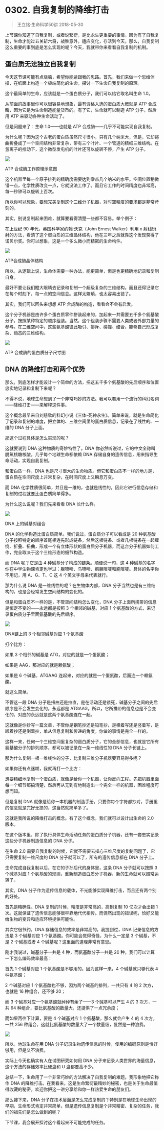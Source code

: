 # 0302. 自我复制的降维打击
> 王立铭·生命科学50讲
2018-05-30

上节课你知道了自我复制，或者说繁衍，是比永生更重要的事情。因为有了自我复制，生命才能过五关斩六将，战胜意外，适应变化，存活到今天。那么，自我复制这么重要的事到底是怎么实现的呢？今天，我就带你来看看自我复制的机制。

## 蛋白质无法独立自我复制
今天这节课可能有点烧脑，希望你能紧跟我的思路。首先，我们来做一个思维体操，在纸面上构造一个极端简化的生命，探讨一下生命自我复制的原理。

这个最简单的生命，应该就是一个蛋白质分子，我们可以给它取名叫生命 1.0。

从前面的故事里你可以很容易地想象，最有资格入选的蛋白质大概就是 ATP 合成酶，因为它是为生命制造能量货币的。有了它，生命就可以制造 ATP 分子，然后用 ATP 来驱动各种生命活动了。

但是问题来了：生命 1.0——也就是 ATP 合成酶——几乎不可能实现自我复制。

为什么呢？因为这个古老的蛋白质虽然尺寸很小，只有几个纳米大，但是，它却蜷曲折叠成了一个空间结构非常复杂，带有三个叶片、一个管道的精细三维结构。在氢离子的推动下，这个微型发电机的叶片还可以旋转不停，产生 ATP 分子。

![](https://raw.githubusercontent.com/dalong0514/selfstudy/master/图片链接/生命科学/2018017.jpg)

ATP 合成酶工作原理示意图

这个机器里每一个原子排列的精确度需要达到零点几个纳米的水平。空间位置稍微错一点，化学性质改变一点，它就没法工作了。而且它工作的时间精度也非常高，每一秒钟可以旋转上百次。

所以你可以想象，要想完美复制这个三维分子机器，对时空精度的要求都是非常苛刻的。

其实，别说复制起来困难，就算要看得清楚一些都不容易。举个例子：

在上世纪 90 年代，英国科学家约翰·沃克（John Ernest Walker）利用 x 射线衍射的方法，看清了这个蛋白质的三维晶体结构，他在三年之后就靠这个发现获得了诺贝尔奖。你可以想象，这是一个多么微小而精密的生命构件。

![](https://raw.githubusercontent.com/dalong0514/selfstudy/master/图片链接/生命科学/2018020.jpg)

ATP合成酶晶体结构

所以，从逻辑上说，生命体需要一种办法，能更简单，但是也更精确地记录和复制自身。

最好不要让我们瞪大眼睛去记录和复制一个超级复杂的三维结构，而且还得记录它在每个时刻下，每一点的空间信息。这样太繁琐，也太容易出错了。

其实，我们可以回头来想想 ATP 合成酶的构造，看看会不会有启发。

这个分子机器是由许多个蛋白质零件拼装起来的，加起来一共需要五千多个氨基酸分子，按照某种特定的顺序组装。当然，这个组装步骤不需要人类或者外部力量的参与。在三维空间中，这些氨基酸彼此吸引、排斥、碰撞、结合，能够自己形成复杂、动态的三维结构。

![](https://raw.githubusercontent.com/dalong0514/selfstudy/master/图片链接/生命科学/2018023.jpg)

ATP 合成酶的蛋白质分子尺寸图

## DNA 的降维打击和两个优势
那么，到底怎样才能设计一个简单的方法，把这五千多个氨基酸的先后顺序和位置忠实地记录和复制下来呢？

不得不说，地球生命想到了一个非常巧妙的方法。我可以套用一个流行的科幻名词——降维打击——来解释这件事。

这个概念最早来自刘慈欣的科幻小说《三体-死神永生》。简单来说，就是生命简化了记录和复制的难度，把立体的、三维空间里的蛋白质信息，记录在了线性的、一维的 DNA 分子上面。

那这个过程具体是怎么实现的呢？

这就要说到 DNA 这种物质的奇妙特性了。DNA 你必然听说过，它的中文全称叫脱氧核糖核酸。几乎每个地球生命都依赖 DNA 存储自身的遗传信息，用来指导生命活动，实现自我复制。

和蛋白质一样，DNA 也是尺寸很大的生命物质。但它和蛋白质不一样的地方是，蛋白质在空间尺度上非常复杂，在时间尺度上又瞬息万变。

而 DNA 化学性质很简单，并且是一维的，也就是线性的，因此它进行信息存储和复制的过程就要比蛋白质简单得多。

为什么这么说呢？我们先来看看 DNA 长什么样。

![](https://raw.githubusercontent.com/dalong0514/selfstudy/master/图片链接/生命科学/2018024.jpg)

DNA 上的碱基对组合

DNA 的化学构造比蛋白质简单。我们说过，蛋白质分子可以看成是 20 种氨基酸分子按照特定的顺序首尾相连先形成链条，然后这根链条、或者几根链条在一起缠绕、折叠、扭曲，形成一个有立体形状的蛋白质分子机器，而这台分子机器如何工作，完全取决于这个三维形态的细节构造。

而 DNA 呢？它是由 4 种碱基分子构成的链条。顺便说一句，这 4 种碱基的名字你在中学生物课肯定也学过：腺嘌呤、鸟嘌呤、胸腺嘧啶和胞嘧啶。具体的名字你不用记，用 A、G、T、C 这 4 个英文字母来代表就行。

那为什么说 DNA 是一维线性的呢？在生物体内部，DNA 分子当然也是有三维结构的，也是会经常发生空间结构的变化的。

但是和蛋白质不一样的是，不管空间结构怎么变化，DNA 分子上面所携带的信息是恒定不变的——永远都是按照 3 个相邻的碱基，对应 1 个氨基酸的方式，来记录蛋白质分子里面氨基酸的先后顺序。

![](https://raw.githubusercontent.com/dalong0514/selfstudy/master/图片链接/生命科学/2018028.jpg)

DNA链上的 3 个相邻碱基对应 1 个氨基酸

打个比方：

如果 3 个相邻的碱基是 ATG，对应的就是一个蛋氨酸；

如果是 AAG，那对应的就是赖氨酸；

如果是 6 个碱基，ATGAAG 连起来，对应的就是一个蛋氨酸，后面连一个赖氨酸。

就这么简单。

不管这一段 DNA 分子是扭曲还是拉直，是在活动还是锁死，碱基分子之间的先后顺序是不会发生变化的，永远都是 ATGAAG。所以，它所携带的信息也是不会变化的，对应的永远就是这两个氨基酸连在一起。

这就像是你抄写一篇文章，不管你是钢笔抄还是铅笔抄，是横着写还是竖着写，是顺着抄还是倒着抄，单从信息复制和传递的角度，你做的事情是完全一样的。

这样一来，任何一个三维空间里复杂的蛋白质分子，它的全部信息，也就是它所有氨基酸分子的排列顺序，都可以被记录在一条一维线性的 DNA 分子长链上。

那为什么复制一根一维线性的分子，比复制三维分子机器要容易得多呢？

如果你还有点迷糊，我就再打一个比方：

想要精细地复制一个蛋白质，就像是给你一个机器，让你反向工程。先把机器里面每一个细节都搞清楚，然后再从无到有地制造出一个完全一样的机器，困难程度可想而知。

但是复制 DNA 就像是给你一本机器的制造手册，只要你每个字符都抄对，手册里的信息就是完好无损的，这当然就简单多了。

这就是我所说的降维打击的概念。有了这个概念，我们就可以设计出生命的 2.0 版本。

在这个版本里，除了执行具体生命活动任务的蛋白质分子机器，还有一套忠实记录这些分子机器制造信息的 DNA 分子。

在生命 2.0 需要自我复制的时候，它就不需要去操心三维尺度的复制问题了，它只需要复制一维尺度的 DNA 分子就可以了，所有的遗传信息都在 DNA 分子上。

生命完成自我复制以后，在它的子孙后代的身体里，这条 DNA 分子就可以按照 3 个碱基对应 1 个氨基酸的规则，重新制造蛋白质分子机器，新的生命就可以照常运转了。

其实，DNA 分子作为遗传信息的载体，不光能够实现降维打击，而且还有两个别的好处。

首先是精确性。DNA 复制的时候，精度是非常高的，高到复制 10 亿次才会出错 1 次。这就保证了遗传信息能够很牢靠地代代相传。而偶然出现的错误呢，恰好又能给生物的变异和适应环境提供可能性。

其次它很节约，DNA 存储信息的效率是非常高的。我提到过，DNA 记录信息的方法是 3 个碱基对应 1 个氨基酸。你可能会觉得奇怪，为什么一定是 3 个碱基，不是 2 个碱基或者 4 个碱基呢？这里面的道理非常有意思。

刚才我说过，碱基分子一共是 4 种，而氨基酸分子一共是 20 种。我们可以计算一下怎么编码效率最高：

首先 1 个碱基对应 1 个氨基酸是不够用的，因为这样一来，4 个碱基就只够代表 4 种氨基酸；

2 个碱基对应 1 个氨基酸也不够，因为两个碱基的排列，一共只有 4 的 2 次方，也就是 16 种组合，还不够 20；

而 3 个碱基对应一个氨基酸就绰绰有余了——3 个碱基可以产生 4 的 3 次方，一共 64 种组合，要比氨基酸的数量大，还提供了一点冗余度；

而如果再往下计算，要是 4 个碱基对应 1 个氨基酸，那么就会产生 4 的 4 次方，一共 256 种组合，这就比氨基酸的数量大了一个数量级，显然是一种浪费。

![](https://raw.githubusercontent.com/dalong0514/selfstudy/master/图片链接/生命科学/2018021.jpg)

所以，地球生命在用 DNA 分子记录生物遗传信息的时候，使用的编码原则是恰好够用，但是又不浪费。

实际上今天也确实有人在试图研究如何用 DNA 分子来记录人类世界的海量信息，这个方法的存储效率比硬盘和 U 盘都要高不少。

总结一下，生命用了一个非常巧妙的方法解决了自我复制的难题，我形象地把它称作 DNA 的降维打击。在我看来，这是生命繁衍最精妙的秘密，也是关于生命最值得收藏的秘密。欢迎你把这一讲分享给和你一样热爱生命的朋友们。

那么接下来，DNA 分子在技术层面是怎么完成复制的？特别是在地球生命出现的早期，生命形式肯定非常简单，但是遗传信息复制是个非常精密、复杂的任务，我们的祖先们是怎么做到的呢？

下节课，我会展开探讨这个看起来不可能完成的任务。

